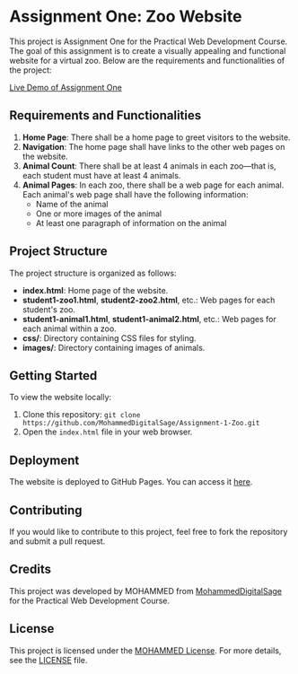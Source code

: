 # Assignment One: Zoo Website

This project is Assignment One for the Practical Web Development Course. The goal of this assignment is to create a visually appealing and functional website for a virtual zoo. Below are the requirements and functionalities of the project:

[Live Demo of Assignment One](https://mohammeddigitalsage.github.io/Assignment-1-Zoo/)

## Requirements and Functionalities

1. **Home Page**: There shall be a home page to greet visitors to the website.
2. **Navigation**: The home page shall have links to the other web pages on the website.
3. **Animal Count**: There shall be at least 4 animals in each zoo—that is, each student must have at least 4 animals.
4. **Animal Pages**: In each zoo, there shall be a web page for each animal. Each animal's web page shall have the following information:
   - Name of the animal
   - One or more images of the animal
   - At least one paragraph of information on the animal

## Project Structure

The project structure is organized as follows:

- **index.html**: Home page of the website.
- **student1-zoo1.html**, **student2-zoo2.html**, etc.: Web pages for each student's zoo.
- **student1-animal1.html**, **student1-animal2.html**, etc.: Web pages for each animal within a zoo.
- **css/**: Directory containing CSS files for styling.
- **images/**: Directory containing images of animals.

## Getting Started

To view the website locally:

1. Clone this repository: `git clone https://github.com/MohammedDigitalSage/Assignment-1-Zoo.git`
2. Open the `index.html` file in your web browser.

## Deployment

The website is deployed to GitHub Pages. You can access it [here](https://mohammeddigitalsage.github.io/Assignment-1-Zoo/).

## Contributing

If you would like to contribute to this project, feel free to fork the repository and submit a pull request.

## Credits

This project was developed by MOHAMMED from [MohammedDigitalSage](https://github.com/MohammedDigitalSage) for the Practical Web Development Course.

## License

This project is licensed under the [MOHAMMED License](https://github.com/tech-moh-logy/MOHAMMED-License/blob/main/LICENSE). For more details, see the [LICENSE](https://github.com/tech-moh-logy/MOHAMMED-License/blob/main/README.md) file.

